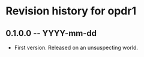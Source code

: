# Revision history for opdr1

## 0.1.0.0 -- YYYY-mm-dd

* First version. Released on an unsuspecting world.

